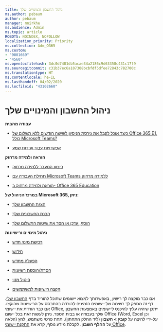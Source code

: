 ```yaml
---
title: ניהול החשבון והמינויים שלך
ms.author: pebaum
author: pebaum
manager: mnirkhe
ms.audience: Admin
ms.topic: article
ROBOTS: NOINDEX, NOFOLLOW
localization_priority: Priority
ms.collection: Adm_O365
ms.custom:
- "9001669"
- "4560"
ms.openlocfilehash: 3dc0d7481db5acae34a2186c9d63358c431c17f9
ms.sourcegitcommit: c31b37ec6a107308bcbfdf5dfee72843c782700c
ms.translationtype: HT
ms.contentlocale: he-IL
ms.lasthandoff: 04/02/2020
ms.locfileid: "43102660"
---
```

# <a name="manage-your-account-and-subscriptions"></a>ניהול החשבון והמינויים שלך

**עבודה מהבית**
- [כיצד אוכל לקבל את גירסת הניסיון לשישה חודשים ללא תשלום של Office 365 E1, כולל Microsoft Teams?](https://docs.microsoft.com/MicrosoftTeams/e1-trial-license)

- [אפשרויות עבור ועידות שמע](https://docs.microsoft.com/alchemyinsights/options-for-audio-conferencing)

**הוראה ולמידה מרחוק**

- [ביצוע המעבר ללמידה מרחוק](https://www.microsoft.com/education/remote-learning)

- [תחילת העבודה עם Microsoft Teams ללמידה מרחוק](https://docs.microsoft.com/MicrosoftTeams/remote-learning-edu)

- [הוראה ולמידה מרחוק ב- Office 365 Education](https://docs.microsoft.com/MicrosoftTeams/remote-learning-edu)

**במרכז הניהול של Microsoft 365, ניתן**: 

- [הצגת החשבון שלך](https://docs.microsoft.com/microsoft-365/commerce/billing-and-payments/view-your-bill-or-invoice) 

- [הבנת החשבונית שלך](https://docs.microsoft.com/microsoft-365/commerce/billing-and-payments/understand-your-invoice)

- [הוסף, עדכן או הסר את שיטות התשלום שלך](https://docs.microsoft.com/microsoft-365/commerce/billing-and-payments/add-update-or-remove-credit-card-or-bank-account)

**ניהול מינויים ורישיונות** 

- [רכישת מינוי חדש](https://docs.microsoft.com/microsoft-365/commerce/subscriptions/upgrade-to-different-plan)

- [חידוש](https://docs.microsoft.com/microsoft-365/commerce/subscriptions/renew-your-subscription) 

- [הפעלה מחדש](https://docs.microsoft.com/microsoft-365/commerce/subscriptions/reactivate-your-subscription)

- [הסרת/הוספת רשיונות](https://docs.microsoft.com/microsoft-365/commerce/licenses/buy-licenses)

- [ביטול מנוי](https://docs.microsoft.com/microsoft-365/commerce/subscriptions/cancel-your-subscription)

- [הקצה רישיונות למשתמשים](https://docs.microsoft.com/microsoft-365/admin/manage/assign-licenses-to-users)

אם כבר מוקצה לך רישיון, באפשרותך למצוא יישומים שתוכל להוריד בדף [החשבון שלי](https://portal.office.com/account/#installs). דף זה מספק לך רשימה של יישומים הזמינים להורדה בהתבסס על הרישיונות שהוקצו. אם כבר הורדת את יישומי Office, ייתכן שיהיה עליך להיכנס ליישומים באמצעות החשבון שלך בעבודה או בבית הספר. ניתן לעשות זאת בכל יישום Office (Word, Excel וכן הלאה) על-ידי לחיצה על **קובץ > חשבון** (ליד החלק התחתון). תחת פרטי משתמש, לחץ על **החלף חשבון**. לקבלת מידע נוסף, קרא את [התקנת יישומי Office](https://docs.microsoft.com/microsoft-365/admin/setup/install-applications). 
